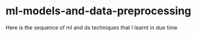 # ml-models-and-data-preprocessing
Here is the sequence of ml and ds techniques that I learnt in due time
